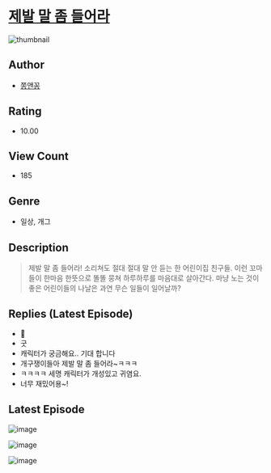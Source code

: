 # [제발 말 좀 들어라](https://comic.naver.com/bestChallenge/list?titleId=811335)
![thumbnail](https://image-comic.pstatic.net/user_contents_data/challenge_comic/2023/05/25/366984/upload_4135208494408230455_480x623.jpeg)

## Author
- [쫑앤꽁](https://comic.naver.com/artistTitle?id=366984)

## Rating
- 10.00

## View Count
- 185

## Genre
- 일상, 개그

## Description
> 제발 말 좀 들어라! 소리쳐도 절대 절대 말 안 듣는 한 어린이집 친구들. 이런 꼬마들이 한마음 한뜻으로 똘똘 뭉쳐 하루하루를 마음대로 살아간다. 마냥 노는 것이 좋은 어린이들의 나날은 과연 무슨 일들이 일어날까?

## Replies (Latest Episode)
- 🎉
- 굿
- 캐릭터가 궁금해요.. 기대 합니다
- 개구쟁이들아 제발 말 좀 들어라~ㅋㅋㅋ
- ㅋㅋㅋㅋ 세명 캐릭터가 개성있고 귀염요.
- 너무 재밌어용~!

## Latest Episode
![image](https://image-comic.pstatic.net/user_contents_data/challenge_comic/2023/05/25/366984/upload_3546082665213015137.jpeg)

![image](https://image-comic.pstatic.net/user_contents_data/challenge_comic/2023/05/25/366984/upload_3774972184082329904.jpeg)

![image](https://image-comic.pstatic.net/user_contents_data/challenge_comic/2023/05/25/366984/upload_3689399379392280932.jpeg)
